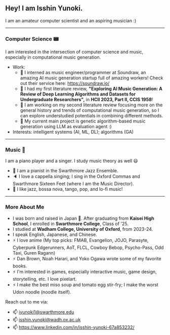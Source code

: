 <!--
**yunokiisshin/yunokiisshin** is a ✨ _special_ ✨ repository because its `README.md` (this file) appears on your GitHub profile.

Here are some ideas to get you started:

- 🔭 I’m currently working on ...
- 🌱 I’m currently learning ...
- 👯 I’m looking to collaborate on ...
- 🤔 I’m looking for help with ...
- 💬 Ask me about ...
- 📫 How to reach me: ...
- 😄 Pronouns: ...
- ⚡ Fun fact: ...
-->
## Hey! I am Isshin Yunoki.

I am an amateur computer scientist and an aspiring musician :)

---
### Computer Science :pager:
I am interested in the intersection of computer science and music, especially in computational music generation. 
 - Work: 
    - :pencil: I interned as music engineer/programmer at Soundraw, an amazing AI music generation startup full of amazing workers! Check out their service here: https://soundraw.io/
    - :memo: I had my first literature review, **"Exploring AI Music Generation: A Review of Deep Learning Algorithms and Datasets for Undergraduate Researchers",** in **HCII 2023, Part II, CCIS 1958**!
    - :memo: I am working on my second literature review focusing more on the general history and trends of computational music generation, so I can explore understudied potentials in combining different methods.
    - 🔭 My current main project is genetic algorithm-based music generation using LLM as evaluation agent :)
 - Interests: intelligent systems (AI, ML, DL); algorithms (GA)

---
### Music :musical_score:
I am a piano player and a singer. I study music theory as well :smiley:
 - :musical_keyboard: I am a pianist in the Swarthmore Jazz Ensemble.
 - :speaker: I love a cappella singing; I sing in the Oxford Commas and Swarthmore Sixteen Feet (where I am the Music Director).
 - :musical_note: I like jazz, bossa nova, tango, pop, and lo-fi music! 

---
### More About Me
 - I was born and raised in Japan :japan:. After graduating from **Kaisei High School**, I enrolled in **Swarthmore College**, Class of '25.
 - I studied at **Wadham College, University of Oxford**, from 2023-24. 
 - I speak English, Japanese, and Chinese.
 - ⚡ I love anime (My top picks: FMAB, Evangelion, JOJO, Parasyte, Cyberpunk Edgerunners, AoT, FLCL, Cowboy Bebop, Psycho-Pass, Odd Taxi, Guren Ragann)
 - ⚡ Dan Brown, Noah Harari, and Yoko Ogawa wrote some of my favorite books.
 - ⚡ I'm interested in games, especially interactive music, game design, storytelling, etc. I love pixelart.
 - ⚡ I make the best miso soup and tomato egg stir-fry; I make the worst Udon noodle (noodle itself).

 Reach out to me via:
  - 📫 iyunoki1@swarthmore.edu
  - 📫 isshin.yunoki@wadh.ox.ac.uk
  - 📫 https://www.linkedin.com/in/isshin-yunoki-67a853232/
